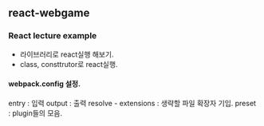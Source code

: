 ## react-webgame
### React lecture example
- 라이브러리로 react실행 해보기.
- class, consttrutor로 react실행.

#### webpack.config 설정.
entry : 입력
output : 출력
resolve - extensions : 생략할 파일 확장자 기입.
preset : plugin들의 모음.

